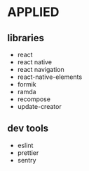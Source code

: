 # APPLIED

## libraries

- react
- react native
- react navigation
- react-native-elements
- formik
- ramda
- recompose
- update-creator

## dev tools

- eslint
- prettier
- sentry
